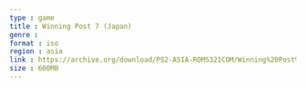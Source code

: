```yaml
---
type : game
title : Winning Post 7 (Japan)
genre : 
format : iso
region : asia
link : https://archive.org/download/PS2-ASIA-ROMS321COM/Winning%20Post%207%20%28Japan%29.7z
size : 600MB
---
```

